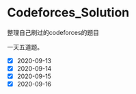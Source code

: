 # Codeforces_Solution
整理自己刷过的codeforces的题目

一天五道题。

- [x] 2020-09-13
- [x] 2020-09-14
- [x] 2020-09-15
- [x] 2020-09-16
